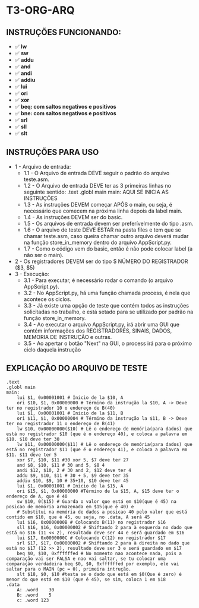 # T3-ORG-ARQ




## INSTRUÇÕES FUNCIONANDO:

- :white_check_mark: **lw**
- :white_check_mark: **sw**
- :white_check_mark: **addu**
- :white_check_mark: **and**
- :white_check_mark: **andi**
- :white_check_mark: **addiu**
- :white_check_mark: **lui**
- :white_check_mark: **ori**
- :white_check_mark: **xor**
- :white_check_mark: **beq: com saltos negativos e positivos**
- :white_check_mark: **bne: com saltos negativos e positivos**
- :white_check_mark: **srl**
- :white_check_mark: **sll**
- :white_check_mark:  **slt**


## INSTRUÇÕES PARA USO

- 1 - Arquivo de entrada:
    - 1.1 - O Arquivo de entrada DEVE seguir o padrão do arquivo teste.asm.
    - 1.2 - O Arquivo de entrada DEVE ter as 3 primeiras linhas no seguinte sentido:
            .text
            .globl main
            main:
            AQUI SE INICIA AS INSTRUÇÕES
    - 1.3 - As instruções DEVEM começar APÓS o main, ou seja, é necessário que comecem na próxima linha depois da label main.
    - 1.4 - As instruções DEVEM ser do basic.
    - 1.5 - Os arquivos de entrada devem ser preferívelmente do tipo .asm.
    - 1.6 - O arquivo de teste DEVE ESTAR na pasta files e tem que se chamar teste.asm, caso queira chamar outro arquivo deverá mudar na função store_in_memory
    dentro do arquivo AppScript.py.
    - 1.7 - Como o código vem do basic, então é não pode colocar label (a não ser o main).
- 2 - Os registradores DEVEM ser do tipo $ NÚMERO DO REGISTRADOR ($3, $5)
- 3 - Execução:
    - 3.1 - Para executar, é necessário rodar o comando (o arquivo AppScript.py).
    - 3.2 - No AppScript.py, há uma função chamada process, é nela que acontece os ciclos.
    - 3.3 - Já existe uma opção de teste que contém todos as instruções solicitadas no trabalho, e está setado para se utilizado por padrão na função
    store_in_memory.
    - 3.4 - Ao executar o arquivo AppScript.py, irá abrir uma GUI que contém informações dos REGISTRADORES, SINAIS, DADOS, MEMORIA DE INSTRUÇÃO e outras.
    - 3.5 - Ao apertar o botão "Next" na GUI, o process irá para o próximo ciclo daquela instrução

## EXPLICAÇÃO DO ARQUIVO DE TESTE
```assembly
.text
.globl main
main:
    lui $1, 0x00001001 # Inicio de la $10, A
    ori $10, $1, 0x00000000 # Término da instrução la $10, A -> Deve ter no registrador 10 o endereço de B(40)
    lui $1, 0x00001001 # Inicio de la $11, B
    ori $11, $1, 0x00000004 # Término da instrução la $11, B -> Deve ter no registrador 11 o endereço de B(41)
    lw $10, 0x00000000($10) # Lê o endereço de memória(para dados) que está no registrador $10 (que é o endereço 40), e coloca a palavra em $10. $10 deve ter 30
    lw $11, 0x00000000($11) # Lê o endereço de memória(para dados) que está no registrador $11 (que é o endereço 41), e coloca a palavra em $11. $11 deve ter 5
    xor $7, $10, $11 #30 xor 5, $7 deve ter 27
    and $8, $10, $11 # 30 and 5, $8 4
    andi $12, $10, 2 # 30 and 2, $12 deve ter 4
    addu $9, $10, $11 # 30 + 5, $9 deve ter 35
    addiu $10, $9, 10 # 35+10, $10 deve ter 45
    lui $1, 0x00001001 # Inicio de la $15, A
    ori $15, $1, 0x00000000 #Término de la $15, A, $15 deve ter o endereço de A, que é 40
    sw $10, 0($15) # Guarda o valor que está em $10(que é 45) na posicao de memória armazenada em $15(que é 40) e
    # Substitui na memória de dados a posicao 40 pelo valor que está contido em $10, que é 45, ou seja, no .data, A será 45
    lui $16, 0x0000000B # Colocando B(11) no registrador $16
    sll $16, $16, 0x00000002 # Shiftando 2 para à esquerda no dado que está no $16 (11 << 2), resultado deve ser 44 e será guardado em $16
    lui $17, 0x0000000C # Colocando C(12) no registrador $17
    srl $17, $17, 0x00000002 # Shiftando 2 para à direita no dado que está no $17 (12 >> 2), resultado deve ser 3 e será guardado em $17
    beq $0, $10, 0xffffffed # No momento nao acontece nada, pois a comparação vai ser FALSA e nao vai saltar, se tu colocar uma comparação verdadeira beq $0, $0, 0xffffffed por exemplo, ele vai saltar para o MAIN (pc = 0), primeira intrução.
    slt $18, $0, $10 #testa se o dado que está em $0(Que é zero) é menor do que está em $10 (que é 45), se sim, coloca 1 em $18
.data
    A: .word	30
    B: .word	5
    c: .word 123

```

